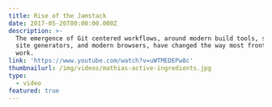 ```yaml
---
title: Rise of the Jamstack
date: 2017-05-26T00:00:00.000Z
description: >-
  The emergence of Git centered workflows, around modern build tools, static
  site generators, and modern browsers, have changed the way most front-enders
  work.
link: 'https://www.youtube.com/watch?v=uWTMEDEPw8c'
thumbnailurl: /img/videos/mathias-active-ingredients.jpg
type:
  - video
featured: true
---
```

